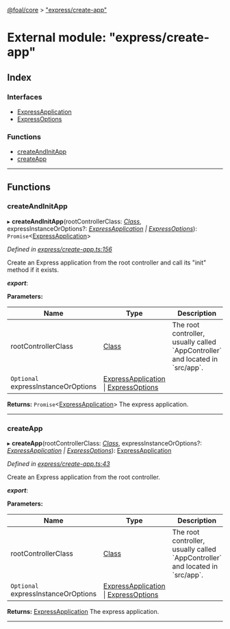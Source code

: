 [@foal/core](../README.md) > ["express/create-app"](../modules/_express_create_app_.md)

# External module: "express/create-app"

## Index

### Interfaces

* [ExpressApplication](../interfaces/_express_create_app_.expressapplication.md)
* [ExpressOptions](../interfaces/_express_create_app_.expressoptions.md)

### Functions

* [createAndInitApp](_express_create_app_.md#createandinitapp)
* [createApp](_express_create_app_.md#createapp)

---

## Functions

<a id="createandinitapp"></a>

###  createAndInitApp

▸ **createAndInitApp**(rootControllerClass: *[Class](_core_class_interface_.md#class)*, expressInstanceOrOptions?: *[ExpressApplication](../interfaces/_express_create_app_.expressapplication.md) \| [ExpressOptions](../interfaces/_express_create_app_.expressoptions.md)*): `Promise`<[ExpressApplication](../interfaces/_express_create_app_.expressapplication.md)>

*Defined in [express/create-app.ts:156](https://github.com/FoalTS/foal/blob/538afb23/packages/core/src/express/create-app.ts#L156)*

Create an Express application from the root controller and call its "init" method if it exists.

*__export__*: 

**Parameters:**

| Name | Type | Description |
| ------ | ------ | ------ |
| rootControllerClass | [Class](_core_class_interface_.md#class) |  The root controller, usually called \`AppController\` and located in \`src/app\`. |
| `Optional` expressInstanceOrOptions | [ExpressApplication](../interfaces/_express_create_app_.expressapplication.md) \| [ExpressOptions](../interfaces/_express_create_app_.expressoptions.md) |

**Returns:** `Promise`<[ExpressApplication](../interfaces/_express_create_app_.expressapplication.md)>
The express application.

___
<a id="createapp"></a>

###  createApp

▸ **createApp**(rootControllerClass: *[Class](_core_class_interface_.md#class)*, expressInstanceOrOptions?: *[ExpressApplication](../interfaces/_express_create_app_.expressapplication.md) \| [ExpressOptions](../interfaces/_express_create_app_.expressoptions.md)*): [ExpressApplication](../interfaces/_express_create_app_.expressapplication.md)

*Defined in [express/create-app.ts:43](https://github.com/FoalTS/foal/blob/538afb23/packages/core/src/express/create-app.ts#L43)*

Create an Express application from the root controller.

*__export__*: 

**Parameters:**

| Name | Type | Description |
| ------ | ------ | ------ |
| rootControllerClass | [Class](_core_class_interface_.md#class) |  The root controller, usually called \`AppController\` and located in \`src/app\`. |
| `Optional` expressInstanceOrOptions | [ExpressApplication](../interfaces/_express_create_app_.expressapplication.md) \| [ExpressOptions](../interfaces/_express_create_app_.expressoptions.md) |

**Returns:** [ExpressApplication](../interfaces/_express_create_app_.expressapplication.md)
The express application.

___

